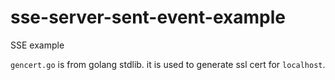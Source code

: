# sse-server-sent-event-example
SSE example


`gencert.go` is from golang stdlib.
it is used to generate ssl cert for `localhost`.
